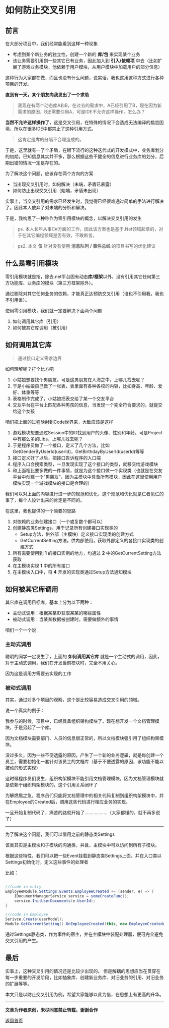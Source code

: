 
<!-- @import "[TOC]" {cmd="toc" depthFrom=1 depthTo=6 orderedList=false} -->


# 如何防止交叉引用

## 前言

在大部分项目中，我们经常能看到这样一种现象
* 考虑到某个新业务的独立性，创建一个新的 **库/包** 来实现某个业务
* 该业务需要引用到一些其它已有业务，因此加入到 **引入/依赖项** 中去（比如扩展了游戏业务模块，他依赖于用户模块，从用户模块中加载用户的部分信息）

这种行为大家都在做，而且也没有什么问题，说实话，我也这用这种方式进行各种项目的开发。

**直到有一天，某个朋友向我发出了一个求助**

> 我现在有两个动态库A和B，在过去的需求中，A已经引用了B，现在因为新需求的原因，B还需要引用A，可是IDE不允许这样操作，怎么办？

**当然不允许这样操作了**，这是交叉引用，在特殊的情况下会造成无法编译的尴尬困境，所以在很多IDE中都禁止了这种引用方式。

> 这肯定是**库**的分隔不合理造成的。

于是，这里就有一了个矛盾，在眼下流行的这种迭代式的开发模式中，业务库划分的初期，已知信息其实并不多，那么根据这些不健全的信息进行业务库的划分，后期出错的情况一定是存在的。

为了解决这个问题，应该存在两个方向的方案
* 当出现交叉引用时，如何解决（未端，矛盾已暴露）
* 如何防止出现交叉引用（始端，矛盾未出现）

实事上，当交叉引用的需求已经发生时，我觉得已经很难通过简单的手法进行解决了。因此本人放弃了对未端的分析和解决。

于是，我构思了一种称作为零引用模块的概念，以解决交叉引用的发生

> ps. 本人长年从事C#方面的工作，因此该方案也是基于.Net领域起草的，对于在其它编程领域是否有效，不敢断言。

> ps2. 本文 **仅** 针对没有使用 **消息队列 / 事件总线** 的项目书写的优化建议

## 什么是零引用模块

零引用模块就是指，除去.net平台固有动态**库/框架**以外，没有引用其它任何第三方功能库、业务库的模块（第三方框架除外）。

通过剔除对其它任何业务的依赖，才能真正达预防交叉引用（谁也不引用我，我也不引用谁）。

使用零引用模块，我们就一定要解决下面两个问题
1. 如何调用其它库（引用）
2. 如何被其它库调用（被引用）

## 如何调用其它库

> 通过接口定义需求边界

如何理解呢？打个比方吧

1. 小姑娘想要找个男朋友，可是这男朋友在人海之中，上哪儿找去呢？
2. 于是小姑娘自己做了一张表，表里面有各种各校的内容，比如身高、年龄、爱好、体重等等
3. 表格制作完成了，小姑娘把表交给了某一个交友平台
4. 交友平台在平台上匹配各种男孩的信息，当发现一个完全符合要求的，就提交给这个女孩

咱们把上面的过程映射到Code世界来，大致应该是这样

1. 游戏模块想要通过Session中的ID找到用户的头像、性别和年龄，可是Project中有那么多的Libs，上哪儿找去呢？
2. 于是程序员做了一个接口，定义了几个方法，比如GetGenderByUserId(userId)，GetBirthdayByUserId(userId)等等
3. 接口定义好了以后，把接口告诉程序的入口端
4. 程序入口会搜索类型，一旦发现实现了这个接口的类型，就移交给游戏模块
5. 和上面相比要多做的一件事情，就是为这个接口做一个实现类（也就是在交友平台中创建一个“男朋友”，因为主模块中具备所有模块，因此在这里使用用户模块实现一个游戏模块的接口是合理的）

我们可以对上面的内容进行进一步的规范和优化，这个规范和优化就是仁者见仁的事了，每个人设计出来的肯定是不同的。

在这里，我也提供的一个简要的思路

1. 对依赖的业务创建接口（一个或复数个都可以）
2. 创建静态类Settings，用于记录所有创建接口实现类的
    * Setup方法，供外部（主模块）定义接口实现类的创建方式
    * GetCurrentSetting方法，供内部使用，获取外部定义的各接口实现类的创建方式
3. 所有需要使用到 **1** 的接口实例的地方，均通过 **2** 中的GetCurrentSetting方法获取
4. 在主模块实现 **1** 中的所有接口
5. 在主模块入口中，将 **4** 开发的实现类通过Setup方法通知模块

## 如何被其它库调用

其它库在调用目标库，基本上分为以下两种：
* 主动式调用：根据某某ID获取某某的哪些属性
* 被动式调用：当某某数据被创建时，需要做额外的事情

咱们一个一个说

### 主动式调用

聪明的同学一定发生了，上面的 **如何调用其它库** 就是一个主动式的调用，因此，对于主动式调用，我们在开发当前模块时，完全不用关心。

因为这是调用方需要去实现的工作

### 被动式调用

其实，通过对多个项目的观察，这个是比较容易造成交叉引用的领域。

说一个真实的例子：

我参与的时候，项目中，已经具备组织架构模块了，现在想开发一个文档管理模块，于是另起了一个库。

因为文档模块需要部门、人员的信息很正常的，所以文档模块强引用了组织构架模块。

没过多久，因为一些不便透露的原因，产生了一个新的业务逻辑，就是每创建一个员工，需要初始化一套针对该员工的文档库（基于不便透露的原因，该功能不能以被动的形式实现）

这时候程序员们发生，组织构架模块不能引用文档管理模块，因为文档管理模块就是依赖于组织构架模块的，这个引用关系闭环了

为解燃眉之急，程序员们只能将文档管理中的相关代码复制到组织构架模块中，并在Employee的Created后，调用这些代码进行相应业务的实现。

一旦开始复制代码了，痛苦的路就开始了………………（大家都懂的，就不再多说了）

---

为了解决这个问题，我们可以借用之前的静态类Settings

该类其实是主模块和子模块的沟通类，并且，主模块中可以访问到所有子模块。

根据这些特性，我们可以把一些Event挂载到静态类Settings上面，并在入口类以Settings初始化时，定义这些事件的处理者

比如：

```csharp

///code in entry
EmployeeModule.Settings.Events.EmployeeCreated += (sender, e) => {
    IDocumentManagerService service = someCreateFunc();
    service.InitUserDocuments(e.UserId);
}

///code in Employee
Serivce.Create(userModel);
Module.GetCurrentSetting().OnEmployeeCreated(this, new EmployeeCreatedArgs(userModel));
```

通过Settings静态类，作为事件的宿主，并在主模块中装配处理器，便可完全避免交叉引用的产生。

## 最后

实事上，这种交叉引用的情况还是比较少出现的。
但是解耦的思想应当在贯穿在每一步重要的开发阶段，比如抽象库、创建新业务库、对旧业务的引用、对旧业务的扩展等等。

本文只是以防止交叉引用为例，希望大家能够以此为借，在思想上有更高的升华。

---

**文章为作者原创，未尽同意禁止转载，谢谢合作**

[返回首页](index.html)